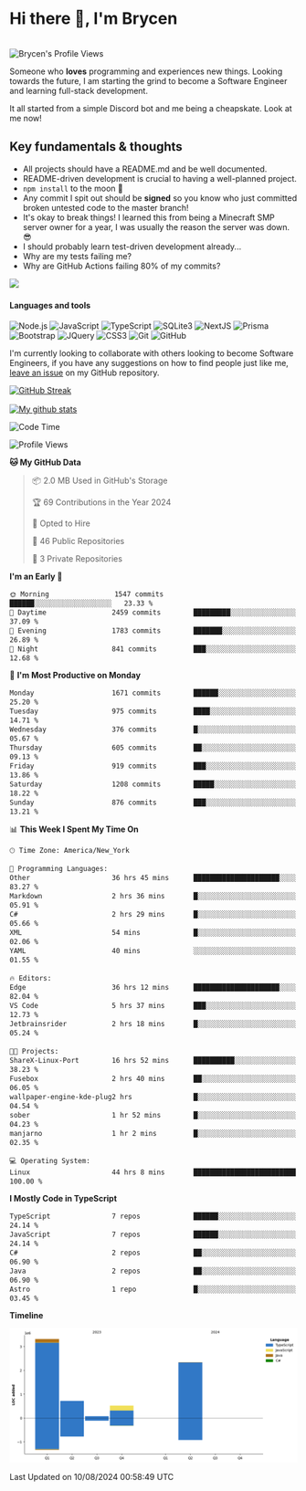 # Hi there 👋, I'm Brycen

<br>
<img src="https://komarev.com/ghpvc/?username=BrycensRanch" alt="Brycen's Profile Views" />

Someone who **loves** programming and experiences new things. Looking towards the future, I am starting the grind to become a Software Engineer and learning full-stack development.

It all started from a simple Discord bot and me being a cheapskate. Look at me now!

## Key fundamentals & thoughts

- All projects should have a README.md and be well documented.
- README-driven development is crucial to having a well-planned project.
- `npm install` to the moon 🚀
- Any commit I spit out should be **signed** so you know who just committed broken untested code to the master branch!
- It's okay to break things! I learned this from being a Minecraft SMP server owner for a year, I was usually the reason the server was down. 😎
- I should probably learn test-driven development already...
- Why are my tests failing me?
- Why are GitHub Actions failing 80% of my commits? 

<img src="https://res.cloudinary.com/practicaldev/image/fetch/s--OoBLh7-Q--/c_limit%2Cf_auto%2Cfl_progressive%2Cq_auto%2Cw_880/https://cdn-images-1.medium.com/max/1614/1%2A8BlqJ8lNVZzuRjAg1mZ50w.png" height="400"/>

<h4>Languages and tools</h4>
<p>
  <img src="https://img.shields.io/badge/node.js%20-%2343853D.svg?&style=for-the-badge&logo=node.js&logoColor=white" alt="Node.js" />
  <img src="https://img.shields.io/badge/javascript%20-%23323330.svg?&style=for-the-badge&logo=javascript&logoColor=%23F7DF1E" alt="JavaScript" />
  <img src="https://img.shields.io/badge/typescript%20-%23323330.svg?&style=for-the-badge&logo=typescript&logoColor=#3467eb" alt="TypeScript" />
  <img src="https://img.shields.io/badge/sqlite3%20-%23323330.svg?&style=for-the-badge&logo=sqlite&logoColor=#3467eb" alt="SQLite3" />
  <img src="https://img.shields.io/badge/Next.JS%20-%23323330.svg?&style=for-the-badge&logo=next.js&logoColor=#3467eb" alt="NextJS" />
  <img src="https://img.shields.io/badge/Prisma%20-%23323330.svg?&style=for-the-badge&logo=prisma&logoColor=#3467eb" alt="Prisma" />
  <img src="https://img.shields.io/badge/bootstrap%20-%23323330.svg?&style=for-the-badge&logo=bootstrap" alt="Bootstrap" />
  <img src="https://img.shields.io/badge/jquery%20-%23323330.svg?&style=for-the-badge&logo=jquery" alt="JQuery" />
  <img src="https://img.shields.io/badge/css3%20-%23323330.svg?&style=for-the-badge&logo=css3" alt="CSS3" />
  <img src="https://img.shields.io/badge/git%20-%23323330.svg?&style=for-the-badge&logo=git" alt="Git" />
  <img src="https://img.shields.io/badge/github%20-%23323330.svg?&style=for-the-badge&logo=github" alt="GitHub" />
</p>

 I'm currently looking to collaborate with others looking to become Software Engineers, if you have any suggestions on how to find people just like me, [leave an issue](https://github.com/BrycensRanch/BrycensRanch/issues/new) on my GitHub repository.
 
 <p><a href="https://git.io/streak-stats"><img src="https://streak-stats.demolab.com?user=BrycensRanch&amp;theme=dark&amp;hide_border=true&amp;fire=EB5454&amp;ring=0CEB19" alt="GitHub Streak"></a></p>

<a href="https://github.com/anuraghazra/github-readme-stats">
  <img align="center" src="https://github-readme-stats.anuraghazra1.vercel.app/api?username=BrycensRanch&show_icons=true&line_height=27&include_all_commits=true" alt="My github stats" />
</a>

<!--START_SECTION:waka-->
![Code Time](http://img.shields.io/badge/Code%20Time-801%20hrs%2027%20mins-blue)

![Profile Views](http://img.shields.io/badge/Profile%20Views-5-blue)

**🐱 My GitHub Data** 

> 📦 2.0 MB Used in GitHub's Storage 
 > 
> 🏆 69 Contributions in the Year 2024
 > 
> 💼 Opted to Hire
 > 
> 📜 46 Public Repositories 
 > 
> 🔑 3 Private Repositories 
 > 
**I'm an Early 🐤** 

```text
🌞 Morning                1547 commits        ██████░░░░░░░░░░░░░░░░░░░   23.33 % 
🌆 Daytime                2459 commits        █████████░░░░░░░░░░░░░░░░   37.09 % 
🌃 Evening                1783 commits        ███████░░░░░░░░░░░░░░░░░░   26.89 % 
🌙 Night                  841 commits         ███░░░░░░░░░░░░░░░░░░░░░░   12.68 % 
```
📅 **I'm Most Productive on Monday** 

```text
Monday                   1671 commits        ██████░░░░░░░░░░░░░░░░░░░   25.20 % 
Tuesday                  975 commits         ████░░░░░░░░░░░░░░░░░░░░░   14.71 % 
Wednesday                376 commits         █░░░░░░░░░░░░░░░░░░░░░░░░   05.67 % 
Thursday                 605 commits         ██░░░░░░░░░░░░░░░░░░░░░░░   09.13 % 
Friday                   919 commits         ███░░░░░░░░░░░░░░░░░░░░░░   13.86 % 
Saturday                 1208 commits        █████░░░░░░░░░░░░░░░░░░░░   18.22 % 
Sunday                   876 commits         ███░░░░░░░░░░░░░░░░░░░░░░   13.21 % 
```


📊 **This Week I Spent My Time On** 

```text
🕑︎ Time Zone: America/New_York

💬 Programming Languages: 
Other                    36 hrs 45 mins      █████████████████████░░░░   83.27 % 
Markdown                 2 hrs 36 mins       █░░░░░░░░░░░░░░░░░░░░░░░░   05.91 % 
C#                       2 hrs 29 mins       █░░░░░░░░░░░░░░░░░░░░░░░░   05.66 % 
XML                      54 mins             █░░░░░░░░░░░░░░░░░░░░░░░░   02.06 % 
YAML                     40 mins             ░░░░░░░░░░░░░░░░░░░░░░░░░   01.55 % 

🔥 Editors: 
Edge                     36 hrs 12 mins      █████████████████████░░░░   82.04 % 
VS Code                  5 hrs 37 mins       ███░░░░░░░░░░░░░░░░░░░░░░   12.73 % 
Jetbrainsrider           2 hrs 18 mins       █░░░░░░░░░░░░░░░░░░░░░░░░   05.24 % 

🐱‍💻 Projects: 
ShareX-Linux-Port        16 hrs 52 mins      ██████████░░░░░░░░░░░░░░░   38.23 % 
Fusebox                  2 hrs 40 mins       ██░░░░░░░░░░░░░░░░░░░░░░░   06.05 % 
wallpaper-engine-kde-plug2 hrs               █░░░░░░░░░░░░░░░░░░░░░░░░   04.54 % 
sober                    1 hr 52 mins        █░░░░░░░░░░░░░░░░░░░░░░░░   04.23 % 
manjarno                 1 hr 2 mins         █░░░░░░░░░░░░░░░░░░░░░░░░   02.35 % 

💻 Operating System: 
Linux                    44 hrs 8 mins       █████████████████████████   100.00 % 
```

**I Mostly Code in TypeScript** 

```text
TypeScript               7 repos             ██████░░░░░░░░░░░░░░░░░░░   24.14 % 
JavaScript               7 repos             ██████░░░░░░░░░░░░░░░░░░░   24.14 % 
C#                       2 repos             ██░░░░░░░░░░░░░░░░░░░░░░░   06.90 % 
Java                     2 repos             ██░░░░░░░░░░░░░░░░░░░░░░░   06.90 % 
Astro                    1 repo              █░░░░░░░░░░░░░░░░░░░░░░░░   03.45 % 
```



**Timeline**

![Lines of Code chart](https://raw.githubusercontent.com/BrycensRanch/BrycensRanch/main/assets/bar_graph.png)


 Last Updated on 10/08/2024 00:58:49 UTC
<!--END_SECTION:waka-->

<!--
**BrycensRanch/BrycensRanch** is a ✨ _special_ ✨ repository because its `README.md` (this file) appears on your GitHub profile.

Here are some ideas to get you started:

- 🔭 I’m currently working on ...
- 🌱 I’m currently learning ...
- 👯 I’m looking to collaborate on ...
- 🤔 I’m looking for help with ...
- 💬 Ask me about ...
- 📫 How to reach me: ...
- 😄 Pronouns: ...
- ⚡ Fun fact: ...
-->
